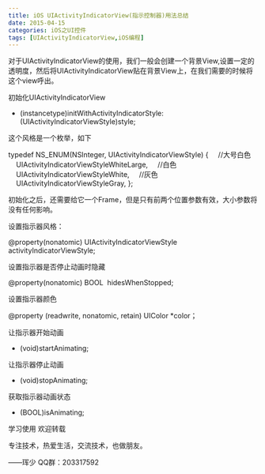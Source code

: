 ```yaml
---
title: iOS UIActivityIndicatorView(指示控制器)用法总结
date: 2015-04-15
categories: iOS之UI控件
tags: [UIActivityIndicatorView,iOS编程]              
---
```

对于UIActivityIndicatorView的使用，我们一般会创建一个背景View,设置一定的透明度，然后将UIActivityIndicatorView贴在背景View上，在我们需要的时候将这个view呼出。

初始化UIActivityIndicatorView

- (instancetype)initWithActivityIndicatorStyle:(UIActivityIndicatorViewStyle)style;

这个风格是一个枚举，如下

typedef NS_ENUM(NSInteger, UIActivityIndicatorViewStyle) {
    //大号白色
    UIActivityIndicatorViewStyleWhiteLarge,
    //白色
    UIActivityIndicatorViewStyleWhite,
    //灰色
    UIActivityIndicatorViewStyleGray,
};

初始化之后，还需要给它一个Frame，但是只有前两个位置参数有效，大小参数将没有任何影响。


设置指示器风格：

@property(nonatomic) UIActivityIndicatorViewStyle activityIndicatorViewStyle; 

设置指示器是否停止动画时隐藏

@property(nonatomic) BOOL  hidesWhenStopped; 

设置指示器颜色

@property (readwrite, nonatomic, retain) UIColor *color；

让指示器开始动画

- (void)startAnimating;

让指示器停止动画

- (void)stopAnimating;

获取指示器动画状态

- (BOOL)isAnimating;



学习使用 欢迎转载

专注技术，热爱生活，交流技术，也做朋友。

——珲少 QQ群：203317592
